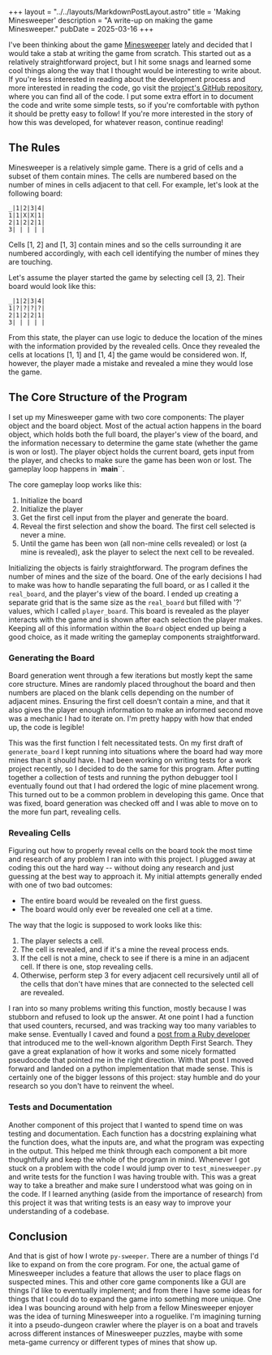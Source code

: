 +++
layout = "../../layouts/MarkdownPostLayout.astro"
title = 'Making Minesweeper'
description = "A write-up on making the game Minesweeper."
pubDate = 2025-03-16
+++

I've been thinking about the game [Minesweeper](<https://en.wikipedia.org/wiki/Minesweeper_(video_game)>) lately and decided that I would take a stab at writing the game from scratch. This started out as a relatively straightforward project, but I hit some snags and learned some cool things along the way that I thought would be interesting to write about. If you're less interested in reading about the development process and more interested in reading the code, go visit the [project's GitHub repository](https://www.github.com/ethanjantz/py-sweeper), where you can find all of the code. I put some extra effort in to document the code and write some simple tests, so if you're comfortable with python it should be pretty easy to follow! If you're more interested in the story of how this was developed, for whatever reason, continue reading!

## The Rules

Minesweeper is a relatively simple game. There is a grid of cells and a subset of them contain mines. The cells are numbered based on the number of mines in cells adjacent to that cell. For example, let's look at the following board:

```
_|1|2|3|4|
1|1|X|X|1|
2|1|2|2|1|
3| | | | |
```

Cells [1, 2] and [1, 3] contain mines and so the cells surrounding it are numbered accordingly, with each cell identifying the number of mines they are touching.

Let's assume the player started the game by selecting cell [3, 2]. Their board would look like this:

```
_|1|2|3|4|
1|?|?|?|?|
2|1|2|2|1|
3| | | | |
```

From this state, the player can use logic to deduce the location of the mines with the information provided by the revealed cells. Once they revealed the cells at locations [1, 1] and [1, 4] the game would be considered won. If, however, the player made a mistake and revealed a mine they would lose the game.

## The Core Structure of the Program

I set up my Minesweeper game with two core components: The player object and the board object. Most of the actual action happens in the board object, which holds both the full board, the player's view of the board, and the information necessary to determine the game state (whether the game is won or lost). The player object holds the current board, gets input from the player, and checks to make sure the game has been won or lost. The gameplay loop happens in `**main**``.

The core gameplay loop works like this:

1. Initialize the board
2. Initialize the player
3. Get the first cell input from the player and generate the board.
4. Reveal the first selection and show the board. The first cell selected is never a mine.
5. Until the game has been won (all non-mine cells revealed) or lost (a mine is revealed), ask the player to select the next cell to be revealed.

Initializing the objects is fairly straightforward. The program defines the number of mines and the size of the board. One of the early decisions I had to make was how to handle separating the full board, or as I called it the `real_board`, and the player's view of the board. I ended up creating a separate grid that is the same size as the `real_board` but filled with '?' values, which I called `player_board`. This board is revealed as the player interacts with the game and is shown after each selection the player makes. Keeping all of this information within the `Board` object ended up being a good choice, as it made writing the gameplay components straightforward.

### Generating the Board

Board generation went through a few iterations but mostly kept the same core structure. Mines are randomly placed throughout the board and then numbers are placed on the blank cells depending on the number of adjacent mines. Ensuring the first cell doesn't contain a mine, and that it also gives the player enough information to make an informed second move was a mechanic I had to iterate on. I'm pretty happy with how that ended up, the code is legible!

This was the first function I felt necessitated tests. On my first draft of `generate_board` I kept running into situations where the board had way more mines than it should have. I had been working on writing tests for a work project recently, so I decided to do the same for this program. After putting together a collection of tests and running the python debugger tool I eventually found out that I had ordered the logic of mine placement wrong. This turned out to be a common problem in developing this game. Once that was fixed, board generation was checked off and I was able to move on to the more fun part, revealing cells.

### Revealing Cells

Figuring out how to properly reveal cells on the board took the most time and research of any problem I ran into with this project. I plugged away at coding this out the hard way -- without doing any research and just guessing at the best way to approach it. My initial attempts generally ended with one of two bad outcomes:

- The entire board would be revealed on the first guess.
- The board would only ever be revealed one cell at a time.

The way that the logic is supposed to work looks like this:

1. The player selects a cell.
2. The cell is revealed, and if it's a mine the reveal process ends.
3. If the cell is not a mine, check to see if there is a mine in an adjacent cell. If there is one, stop revealing cells.
4. Otherwise, perform step 3 for every adjacent cell recursively until all of the cells that don't have mines that are connected to the selected cell are revealed.

I ran into so many problems writing this function, mostly because I was stubborn and refused to look up the answer. At one point I had a function that used counters, recursed, and was tracking way too many variables to make sense. Eventually I caved and found a [post from a Ruby developer](https://thagomizer.com/blog/2017/03/30/depth-first-search-minesweeper.html) that introduced me to the well-known algorithm Depth First Search. They gave a great explanation of how it works and some nicely formatted pseudocode that pointed me in the right direction. With that post I moved forward and landed on a python implementation that made sense. This is certainly one of the bigger lessons of this project: stay humble and do your research so you don't have to reinvent the wheel.

### Tests and Documentation

Another component of this project that I wanted to spend time on was testing and documentation. Each function has a docstring explaining what the function does, what the inputs are, and what the program was expecting in the output. This helped me think through each component a bit more thoughtfully and keep the whole of the program in mind. Whenever I got stuck on a problem with the code I would jump over to `test_minesweeper.py` and write tests for the function I was having trouble with. This was a great way to take a breather and make sure I understood what was going on in the code. If I learned anything (aside from the importance of research) from this project it was that writing tests is an easy way to improve your understanding of a codebase.

## Conclusion

And that is gist of how I wrote `py-sweeper`. There are a number of things I'd like to expand on from the core program. For one, the actual game of Minesweeper includes a feature that allows the user to place flags on suspected mines. This and other core game components like a GUI are things I'd like to eventually implement; and from there I have some ideas for things that I could do to expand the game into something more unique. One idea I was bouncing around with help from a fellow Minesweeper enjoyer was the idea of turning Minesweeper into a roguelike. I'm imagining turning it into a pseudo-dungeon crawler where the player is on a boat and travels across different instances of Minesweeper puzzles, maybe with some meta-game currency or different types of mines that show up.
